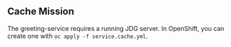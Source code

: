## Cache Mission

The greeting-service requires a running JDG server. In OpenShift, you
can create one with `oc apply -f service.cache.yml`.
